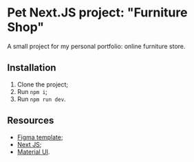 # Pet Next.JS project: "Furniture Shop"

A small project for my personal portfolio: online furniture store.

## Installation

1. Clone the project;
2. Run `npm i`;
3. Run `npm run dev`.

## Resources

- [Figma template](<https://www.figma.com/file/bUqUIhGbbMqSrraNOWAPVc/3legant-E-Commerce-UI-Design-Template-(Community)?type=design&node-id=3-675&mode=design&t=fbndd0ONQWE50TBZ-0>);
- [Next JS](https://nextjs.org/);
- [Material UI](https://mui.com/).
